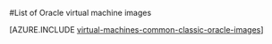 <properties
  pageTitle="List of Oracle VM images | Microsoft Azure"
  description="Get the list of Oracle images in the Azure Gallery and learn how to create an Oracle virtual machine."
  services="virtual-machines-windows"
  documentationCenter=""
  authors="rickstercdn"
  manager="timlt"
  editor=""
  tags="azure-service-management, azure-resource-manager"/>

<tags
  ms.service="virtual-machines-windows"
  ms.devlang="na"
  ms.topic="article"
  ms.tgt_pltfrm="vm-windows"
  ms.workload="infrastructure-services"
  ms.date="05/17/2016"
  ms.author="rclaus" />

#List of Oracle virtual machine images

[AZURE.INCLUDE [virtual-machines-common-classic-oracle-images](../../includes/virtual-machines-common-classic-oracle-images.md)]
